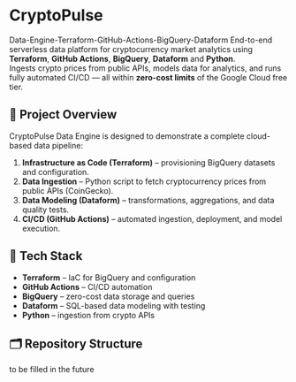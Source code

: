 # CryptoPulse
Data-Engine-Terraform-GitHub-Actions-BigQuery-Dataform
End-to-end serverless data platform for cryptocurrency market analytics using **Terraform**, **GitHub Actions**, **BigQuery**, **Dataform** and **Python**.  
Ingests crypto prices from public APIs, models data for analytics, and runs fully automated CI/CD — all within **zero-cost limits** of the Google Cloud free tier.

## 📌 Project Overview
CryptoPulse Data Engine is designed to demonstrate a complete cloud-based data pipeline:
1. **Infrastructure as Code (Terraform)** – provisioning BigQuery datasets and configuration.
2. **Data Ingestion** – Python script to fetch cryptocurrency prices from public APIs (CoinGecko).
3. **Data Modeling (Dataform)** – transformations, aggregations, and data quality tests.
4. **CI/CD (GitHub Actions)** – automated ingestion, deployment, and model execution.

## 🚀 Tech Stack
- **Terraform** – IaC for BigQuery and configuration
- **GitHub Actions** – CI/CD automation
- **BigQuery** – zero-cost data storage and queries
- **Dataform** – SQL-based data modeling with testing
- **Python** – ingestion from crypto APIs

## 🗂 Repository Structure
to be filled in the future

